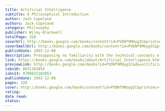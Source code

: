 ```yaml
---
title: Artificial Intelligence
subtitle: A Philosophical Introduction
author: Jack Copeland
authors: Jack Copeland
category: Philosophy
publisher: Wiley-Blackwell
totalPage: 328
coverUrl: http://books.google.com/books/content?id=PVDNf9MUygIC&printsec=frontcover&img=1&zoom=1&source=gbs_api
coverSmallUrl: http://books.google.com/books/content?id=PVDNf9MUygIC&printsec=frontcover&img=1&zoom=5&source=gbs_api
publishDate: 1993-12-08
description: Presupposing no familiarity with the technical concepts of either philosophy or computing, this clear introduction reviews the progress made in AI since the inception of the field in 1956. Copeland goes on to analyze what those working in AI must achieve before they can claim to have built a thinking machine and appraises their prospects of succeeding. There are clear introductions to connectionism and to the language of thought hypothesis which weave together material from philosophy, artificial intelligence and neuroscience. John Searle's attacks on AI and cognitive science are countered and close attention is given to foundational issues, including the nature of computation, Turing Machines, the Church-Turing Thesis and the difference between classical symbol processing and parallel distributed processing. The book also explores the possibility of machines having free will and consciousness and concludes with a discussion of in what sense the human brain may be a computer.
link: https://books.google.com/books/about/Artificial_Intelligence.html?hl=&id=PVDNf9MUygIC
previewLink: http://books.google.com/books?id=PVDNf9MUygIC&dq=altificial&hl=&as_pt=BOOKS&cd=9&source=gbs_api
isbn10: 063118385X
isbn13: 9780631183853
publishdate: 1993-12-08
pages: 328
cover: http://books.google.com/books/content?id=PVDNf9MUygIC&printsec=frontcover&img=1&zoom=1&source=gbs_api
rating: 
date read: 
status:
---
```

